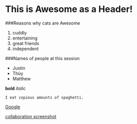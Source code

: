 # This is Awesome as a Header!

###Reasons why cats are Awesome
1. cuddly
2. entertaining
3. great friends
4. independent

###Names of people at this session
* Justin
* Thùy
* Matthew

**bold**
*italic*

```I eat copious amounts of spaghetti.```

[Google](http://Google.com)

[collaboration screenshot](https://imgur.com/j682tYe)
